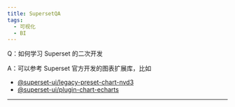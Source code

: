 ```yaml
---
title: SupersetQA
tags:
  - 可视化
  - BI
---
```


Q：如何学习 Superset 的二次开发

A：可以参考 Superset 官方开发的图表扩展库，比如

- [@superset-ui/legacy-preset-chart-nvd3](https://www.npmjs.com/package/@superset-ui/legacy-preset-chart-nvd3)
- [@superset-ui/plugin-chart-echarts](https://www.npmjs.com/package/@superset-ui/plugin-chart-echarts)

------
